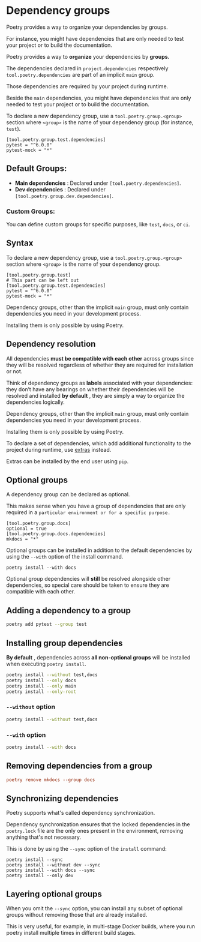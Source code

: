 # Dependency groups

Poetry provides a way to organize your dependencies by groups.

For instance, you might have dependencies that are only needed to test your project or to build the documentation.

Poetry provides a way to **organize** your dependencies by **groups.**

The dependencies declared in `project.dependencies` respectively `tool.poetry.dependencies` are part of an implicit `main` group.

Those dependencies are required by your project during runtime.

Beside the `main` dependencies, you might have dependencies that are only needed to test your project or to build the documentation.

To declare a new dependency group, use a `tool.poetry.group.<group>` section where `<group>` is the name of your dependency group (for instance, `test`).

```
[tool.poetry.group.test.dependencies]
pytest = "^6.0.0"
pytest-mock = "*"
```

## Default Groups:

- **Main dependencies** : Declared under `[tool.poetry.dependencies]`.
- **Dev dependencies** : Declared under `[tool.poetry.group.dev.dependencies]`.

### Custom Groups:

You can define custom groups for specific purposes, like `test`, `docs`, or `ci`.

## Syntax

To declare a new dependency group, use a `tool.poetry.group.<group>` section where `<group>` is the name
of your dependency group.

```
[tool.poetry.group.test]
# This part can be left out
[tool.poetry.group.test.dependencies]
pytest = "^6.0.0"
pytest-mock = "*"
```

Dependency groups, other than the implicit `main` group, must only contain dependencies you need in your development process.

Installing them is only possible by using Poetry.

## Dependency resolution

All dependencies **must be compatible with each other** across groups since they will be resolved regardless of whether they are required for installation or not.

Think of dependency groups as **labels** associated with your dependencies: they don’t have any bearings on whether their dependencies will be resolved and installed **by default** , they are simply a way to organize the dependencies logically.

Dependency groups, other than the implicit `main` group, must only contain dependencies you need in your development process.

Installing them is only possible by using Poetry.

To declare a set of dependencies, which add additional functionality to the project during runtime, use [extras](https://python-poetry.org/docs/pyproject/#extras) instead.

Extras can be installed by the end user using `pip`.

## Optional groups

A dependency group can be declared as optional.

This makes sense when you have a group of dependencies that are only required in a `particular environment or for a specific purpose.`

```
[tool.poetry.group.docs]
optional = true
[tool.poetry.group.docs.dependencies]
mkdocs = "*"
```

Optional groups can be installed in addition to the default dependencies by using the `--with` option of the install command.

```
poetry install --with docs
```

Optional group dependencies will **still** be resolved alongside other dependencies, so special care should be taken to ensure they are compatible with each other.

## Adding a dependency to a group

```bash
poetry add pytest --group test
```

## Installing group dependencies

**By default** , dependencies across **all non-optional groups** will be installed when executing `poetry install`.

```bash
poetry install --without test,docs
poetry install --only docs
poetry install --only main
poetry install --only-root
```

### `--without` option

```bash
poetry install --without test,docs
```

### `--with` option

```bash
poetry install --with docs
```

## Removing dependencies from a group

```toml
poetry remove mkdocs --group docs
```

## Synchronizing dependencies

Poetry supports what's called dependency synchronization.

Dependency synchronization ensures that the locked dependencies in the `poetry.lock` file are the only
ones present in the environment, removing anything that's not necessary.

This is done by using the `--sync` option of the `install` command:

```
poetry install --sync
poetry install --without dev --sync
poetry install --with docs --sync
poetry install --only dev
```

## Layering optional groups

When you omit the `--sync` option, you can install any subset of optional groups without removing those that are already installed.

This is very useful, for example, in multi-stage Docker builds, where you run poetry install multiple times in different build stages.
